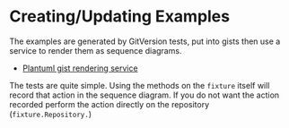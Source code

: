 # Creating/Updating Examples
The examples are generated by GitVersion tests, put into gists then use a service to render them as sequence diagrams.

 - [Plantuml gist rendering service](http://uml.mvnsearch.org)

The tests are quite simple. Using the methods on the `fixture` itself will record that action in the sequence diagram. If you do not want the action recorded perform the action directly on the repository (`fixture.Repository.`)
